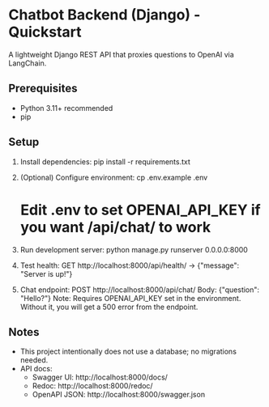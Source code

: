 # Chatbot Backend (Django) - Quickstart

A lightweight Django REST API that proxies questions to OpenAI via LangChain.

## Prerequisites
- Python 3.11+ recommended
- pip

## Setup
1. Install dependencies:
   pip install -r requirements.txt

2. (Optional) Configure environment:
   cp .env.example .env
   # Edit .env to set OPENAI_API_KEY if you want /api/chat/ to work

3. Run development server:
   python manage.py runserver 0.0.0.0:8000

4. Test health:
   GET http://localhost:8000/api/health/  -> {"message": "Server is up!"}

5. Chat endpoint:
   POST http://localhost:8000/api/chat/
   Body: {"question": "Hello?"}
   Note: Requires OPENAI_API_KEY set in the environment. Without it, you will get a 500 error from the endpoint.

## Notes
- This project intentionally does not use a database; no migrations needed.
- API docs:
  - Swagger UI: http://localhost:8000/docs/
  - Redoc: http://localhost:8000/redoc/
  - OpenAPI JSON: http://localhost:8000/swagger.json
